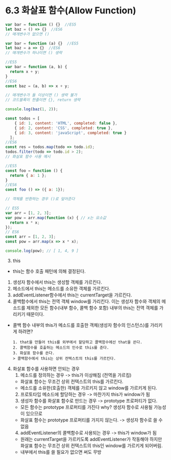 # 6.3 화살표 함수(Allow Function)

```javaScript
var bar = function () {}  //ES5
let baz = () => {}  //ES6
// 매개변수가 없으면 ()

var bar = function (a) {}  //ES5
let baz = a => {}  //ES6
// 매개변수가 하나이면 () 생략

//ES5
var bar = function (a, b) {
  return x + y;
}
//ES6
const baz = (a, b) => x + y;

// 매개변수가 둘 이상이면 () 생략 불가
// 코드블록이 한줄이면 {}, return 생략

console.log(baz(1, 2));
```

```javaScript
const todos = [
    { id: 1, content: 'HTML', completed: false },
    { id: 2, content: 'CSS', completed: true },
    { id: 3, content: 'javaScript', completed: true }
  ];
//ES6
const res = todos.map(todo => todo.id);
todos.filter(todo => todo.id > 2);
// 화살표 함수 사용 예시
```

```javaScript
//ES5
const foo = function () {
  return { a: 1 };
}
//ES6
const foo () => ({ a: 1});

// 객체를 반환하는 경우 ()로 덮어준다
```

```javaScript
// ES5
var arr = [1, 2, 3];
var pow = arr.map(function (x) { // x는 요소값
  return x * x;
});
// ES6
const arr = [1, 2, 3];
const pow = arr.map(x => x * x);

console.log(pow); // [ 1, 4, 9 ]
```

3. this
  - this는 함수 호출 패턴에 의해 결정된다.

   1. 생성자 함수에서 this는 생성할 객체를 가르킨다.
   2. 메소드에서 this는 메소드를 소유한 객체를 가르킨다.
   3. addEventListener함수에서 this는 currentTarget을 가르킨다.
   4. 콜백함수에서 this는 전역 객체 window를 가리킨다.
      이는 생성자 함수와 객체의 메소드를 제외한 모든 함수(내부 함수, 콜백 함수 포함)
      내부의 this는 전역 객체를 가리키기 때문이다.

- 콜백 함수 내부의 this가 메소드를 호출한 객체(생성자 함수의 인스턴스)를 가리키게 하려면?

      1. that을 만들어 this를 외부에서 할당하고 콜백함수에선 that을 쓴다.
      2. 콜백함수를 호출하는 메소드의 인수로 this를 준다.
      3. 화살표 함수를 쓴다.
      > 콜백함수에서 this는 상위 컨텍스트의 this를 가르킨다.

4. 화살표 함수를 사용하면 안되는 경우
    1. 메소드를 정의하는 경우 -> this가 이상해짐 (전역을 가르킴)
      - 화살표 함수는 무조건 상위 컨텍스트의 this를 가르킨다.
      - 메소드를 소유한(호출한) 객체를 가르키지 않고 window를 가르키게 된다.
    2. 프로토타입 메소드에 할당하는 경우 -> 마찬가지 this가 window가 됨
    3. 생성자 함수를 화살표 함수로 만드는 경우 -> prototype 프로퍼티가 없다.
      - 모든 함수는 prototype 프로퍼티를 가진다 why? 생성자 함수로 사용될 가능성이 있으므로
      - 화살표 함수는 prototype 프로퍼티를 가지지 않는다. -> 생성자 함수로 쓸 수 없음
    4. addEventListener의 콜백함수로 사용되는 경우 -> this가 window가 됨
      - 원래는 currentTarget을 가르키도록 addEventListener가 작동해야 하지만 화살표 함수는
        무조건 상위 컨텍스트의 this인 window를 가르키게 되어버림.
      - 내부에서 this를 쓸 필요가 없으면 써도 무방
